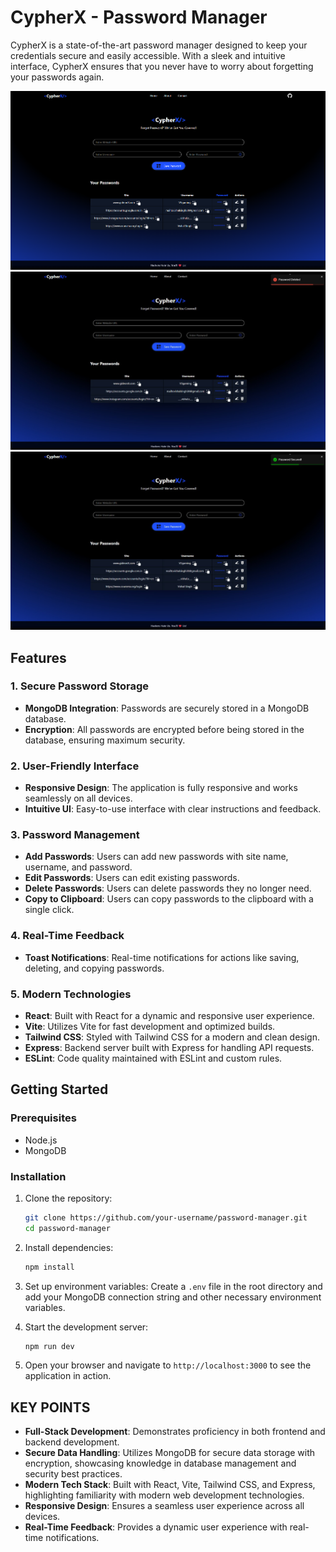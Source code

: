 # CypherX - Password Manager

CypherX is a state-of-the-art password manager designed to keep your credentials secure and easily accessible. With a sleek and intuitive interface, CypherX ensures that you never have to worry about forgetting your passwords again.


![CypherX Screenshot 1](cx_pic_1.png)
![CypherX Screenshot 2](cx_pic_2.png)
![CypherX Screenshot 3](cx_pic_3.png)

## Features

### 1. Secure Password Storage
- **MongoDB Integration**: Passwords are securely stored in a MongoDB database.
- **Encryption**: All passwords are encrypted before being stored in the database, ensuring maximum security.

### 2. User-Friendly Interface
- **Responsive Design**: The application is fully responsive and works seamlessly on all devices.
- **Intuitive UI**: Easy-to-use interface with clear instructions and feedback.

### 3. Password Management
- **Add Passwords**: Users can add new passwords with site name, username, and password.
- **Edit Passwords**: Users can edit existing passwords.
- **Delete Passwords**: Users can delete passwords they no longer need.
- **Copy to Clipboard**: Users can copy passwords to the clipboard with a single click.

### 4. Real-Time Feedback
- **Toast Notifications**: Real-time notifications for actions like saving, deleting, and copying passwords.

### 5. Modern Technologies
- **React**: Built with React for a dynamic and responsive user experience.
- **Vite**: Utilizes Vite for fast development and optimized builds.
- **Tailwind CSS**: Styled with Tailwind CSS for a modern and clean design.
- **Express**: Backend server built with Express for handling API requests.
- **ESLint**: Code quality maintained with ESLint and custom rules.

## Getting Started

### Prerequisites
- Node.js
- MongoDB

### Installation

1. Clone the repository:
   ```sh
   git clone https://github.com/your-username/password-manager.git
   cd password-manager
   ```

2. Install dependencies:
   ```sh
   npm install
   ```

3. Set up environment variables:
   Create a `.env` file in the root directory and add your MongoDB connection string and other necessary environment variables.

4. Start the development server:
   ```sh
   npm run dev
   ```

5. Open your browser and navigate to `http://localhost:3000` to see the application in action.

## KEY POINTS

- **Full-Stack Development**: Demonstrates proficiency in both frontend and backend development.
- **Secure Data Handling**: Utilizes MongoDB for secure data storage with encryption, showcasing knowledge in database management and security best practices.
- **Modern Tech Stack**: Built with React, Vite, Tailwind CSS, and Express, highlighting familiarity with modern web development technologies.
- **Responsive Design**: Ensures a seamless user experience across all devices.
- **Real-Time Feedback**: Provides a dynamic user experience with real-time notifications.


